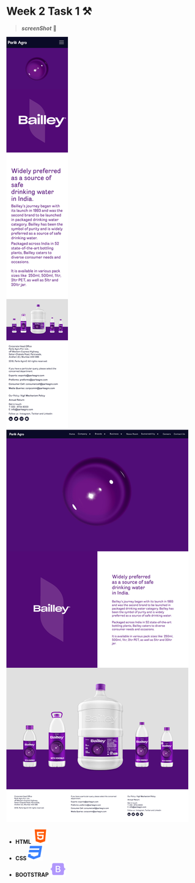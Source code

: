 # Week 2 Task 1 ⚒️

> **_screenShot_**  📸

![img](./screenshots/Screen%20Shot%202024-04-22%20at%2000.24.56-fullpage.png)
![img](./screenshots/Screen%20Shot%202024-04-22%20at%2000.29.38-fullpage.png)

* **HTML** ![img](./icon/html5.svg)
* **CSS**  ![img](./icon/css3.svg)
* **BOOTSTRAP** ![img](./icon/bootstrap.svg)

